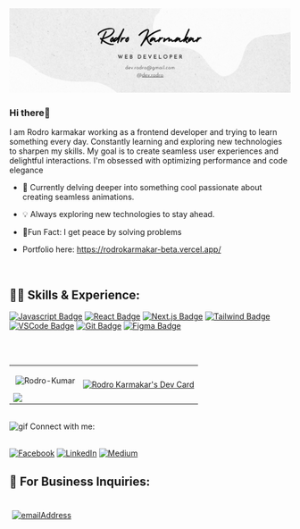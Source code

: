 
<img title="" src="Linkden-Banner.png" alt="Rodro's Github Banner" >
   

### Hi there👋  
  

I am Rodro karmakar working as a frontend developer and trying to learn something every day. Constantly learning and exploring new technologies to sharpen my skills. My goal is to create seamless user experiences and delightful interactions. I'm obsessed with optimizing performance and code elegance  
  

- 🌱 Currently delving deeper into something cool passionate about creating seamless animations.  
  

- 💡 Always exploring new technologies to stay ahead.  
  

- 🌟Fun Fact: I get peace by solving problems <br/>

- Portfolio here: https://rodrokarmakar-beta.vercel.app/
  

<br/>  


## 👨‍💻 Skills & Experience:

[![Javascript Badge](https://img.shields.io/badge/-Javascript-F0DB4F?style=for-the-badge&labelColor=black&logo=javascript&logoColor=F0DB4F)](#) [![React Badge](https://img.shields.io/badge/-React-61DBFB?style=for-the-badge&labelColor=black&logo=react&logoColor=61DBFB)](#) [![Next.js Badge](https://img.shields.io/badge/next.js-000000?style=for-the-badge&logo=nextdotjs&logoColor=white)](#) [![Tailwind Badge](https://img.shields.io/badge/Tailwind%20CSS-092749?style=for-the-badge&logo=tailwindcss&logoColor=06B6D4&labelColor=000000)](#) [![VSCode Badge](https://img.shields.io/badge/Visual_Studio-5C2D91?style=for-the-badge&logo=visual%20studio&logoColor=white)](#) [![Git Badge](https://img.shields.io/badge/Git-F05032?style=for-the-badge&logo=git&logoColor=white)](#) [![Figma Badge](https://img.shields.io/badge/Figma-19b6f5?style=for-the-badge&logo=figma&logoColor=white)](#)
</br>
</br>

</br>

<table border="0">
    
  <tr>
    <td>
    <p>&nbsp;<img align="center" src="https://github-readme-stats.vercel.app/api?username=Rodro-Kumar&show_icons=true&locale=en" alt="Rodro-Kumar" /></p>
    <img src="https://github-readme-stats.vercel.app/api/top-langs/?username=Rodro&hide_border=true&layout=compact" align="left" />  
  </td>
     <td>
        <a href="https://app.daily.dev/rodrokarmakar"><img src="https://api.daily.dev/devcards/v2/9VMcwFLiE9r1TIWP2Gbyh.png?type=default&r=dzx" width="356" alt="Rodro Karmakar's Dev Card"/></a>
     </td>
  </tr>
</table>

</br>
<img  alt="gif" src="https://media.giphy.com/media/856zBNywYdamcDOTEt/giphy.gif?cid=790b76111elj2nnxqqpd2m6ucfuine5j76cg05y4nlks01n6&ep=v1_gifs_search&rid=giphy.gif&ct=g" width="50" height="50" /> 
Connect with me:
</br>
</br>

[![Facebook](https://img.shields.io/badge/Facebook-%231877F2.svg?logo=Facebook&logoColor=white)](https://www.facebook.com/kumar.rodro/) [![LinkedIn](https://img.shields.io/badge/LinkedIn-%230077B5.svg?logo=linkedin&logoColor=white)](https://www.linkedin.com/in/rodro-karmakar-41579b2b1/) [![Medium](https://img.shields.io/badge/Medium-12100E?logo=medium&logoColor=white)](https://medium.com/@dev.rodro)
</br>
## 📩 For Business Inquiries:
</br>
<a href="mailto:dev.rodro@gmail.com">
  <img style="margin: 5px"
    src="https://img.shields.io/badge/%F0%9F%93%A7%20Email-dev.rodro@gmail.com-brightgreen"
    alt="emailAddress"
  />
</a>

